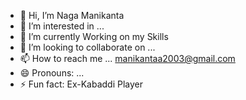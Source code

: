 - 👋 Hi, I’m Naga Manikanta
- 👀 I’m interested in ...
- 🌱 I’m currently Working on my Skills
- 💞️ I’m looking to collaborate on ...
- 📫 How to reach me ... manikantaa2003@gmail.com
- 😄 Pronouns: ...
- ⚡ Fun fact: Ex-Kabaddi Player

<!---
Green1005/Green1005 is a ✨ special ✨ repository because its `README.md` (this file) appears on your GitHub profile.
You can click the Preview link to take a look at your changes.
--->
